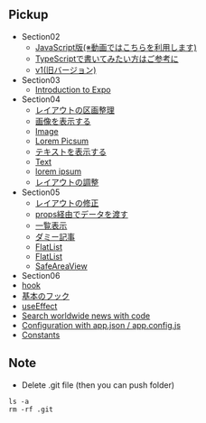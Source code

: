 ## Pickup
* Section02
  * [JavaScript版(※動画ではこちらを利用します)](https://github.com/takahi5/news-app-v2)
  * [TypeScriptで書いてみたい方はご参考に](https://github.com/takahi5/news-app-ts)
  * [v1(旧バージョン)](https://github.com/takahi5/news-app-hooks)
* Section03
  * [Introduction to Expo](https://docs.expo.io/)
* Section04
  * [レイアウトの区画整理](https://github.com/takahi5/news-app-v2/tree/sec4/layout)
  * [画像を表示する](https://github.com/takahi5/news-app-v2/tree/sec4/image)
  * [Image](https://reactnative.dev/docs/image)
  * [Lorem Picsum](https://picsum.photos/)
  * [テキストを表示する](https://github.com/takahi5/news-app-v2/tree/sec4/text)
  * [Text](https://reactnative.dev/docs/text)
  * [lorem ipsum](https://ja.wikipedia.org/wiki/Lorem_ipsum)
  * [レイアウトの調整](https://github.com/takahi5/news-app-v2/tree/sec4/adjust-layout)
* Section05
  * [レイアウトの修正](https://github.com/takahi5/news-app-v2/tree/sec5/component)
  * [props経由でデータを渡す](https://github.com/takahi5/news-app-v2/tree/sec5/props)
  * [一覧表示](https://github.com/takahi5/news-app-v2/tree/sec5/list)
  * [ダミー記事](https://github.com/takahi5/news-app-v2/blob/master/dummies/articles.json)
  * [FlatList](https://reactnative.dev/docs/flatlist)
  * [FlatList](https://github.com/takahi5/news-app-v2/tree/sec5/flatlist)
  * [SafeAreaView](https://reactnative.dev/docs/safeareaview)
* Section06
 * [hook](https://ja.reactjs.org/docs/hooks-intro.html)
 * [基本のフック](https://ja.reactjs.org/docs/hooks-reference.html#usestate)
 * [useEffect](https://ja.reactjs.org/docs/hooks-reference.html#useeffect)
 * [Search worldwide news with code](https://newsapi.org/)
 * [Configuration with app.json / app.config.js](https://docs.expo.io/workflow/configuration/)
 * [Constants](https://docs.expo.io/versions/latest/sdk/constants/)

## Note
* Delete .git file (then you can push folder)
```
ls -a
rm -rf .git
```
